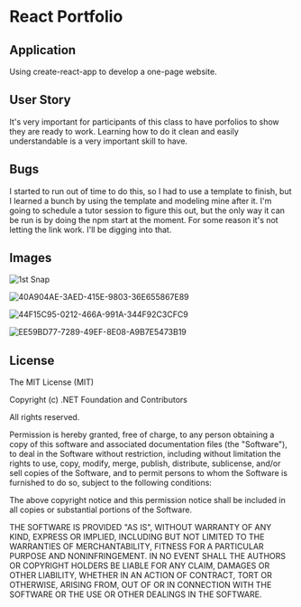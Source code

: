# React Portfolio

## Application

Using create-react-app to develop a one-page website.

## User Story

It's very important for participants of this class to have porfolios to show they are ready to work.  Learning how to do it clean and easily understandable is a very important skill to have.

## Bugs

I started to run out of time to do this, so I had to use a template to finish, but I learned a bunch by using the template and modeling mine after it.  I'm going to schedule a tutor session to figure this out, but the only way it can be run is by doing the npm start at the moment.  For some reason it's not letting the link work.  I'll be digging into that.

## Images

![1st Snap](https://user-images.githubusercontent.com/79759725/135866258-1c047798-4bfb-440e-82a8-fa7880d062c7.jpg)

![40A904AE-3AED-415E-9803-36E655867E89](https://user-images.githubusercontent.com/79759725/135866558-3888ceec-b70a-46c6-9b93-a56a670d3ba2.png)

![44F15C95-0212-466A-991A-344F92C3CFC9](https://user-images.githubusercontent.com/79759725/135866618-3d6fedf4-e016-4f0f-bc5d-d2be8e408aaf.png)

![EE59BD77-7289-49EF-8E08-A9B7E5473B19](https://user-images.githubusercontent.com/79759725/135866445-fba3a05a-a844-41d5-9c00-c47f4a56e7a4.png)

## License

The MIT License (MIT)

Copyright (c) .NET Foundation and Contributors

All rights reserved.

Permission is hereby granted, free of charge, to any person obtaining a copy of this software and associated documentation files (the "Software"), to deal in the Software without restriction, including without limitation the rights to use, copy, modify, merge, publish, distribute, sublicense, and/or sell copies of the Software, and to permit persons to whom the Software is furnished to do so, subject to the following conditions:

The above copyright notice and this permission notice shall be included in all copies or substantial portions of the Software.

THE SOFTWARE IS PROVIDED "AS IS", WITHOUT WARRANTY OF ANY KIND, EXPRESS OR IMPLIED, INCLUDING BUT NOT LIMITED TO THE WARRANTIES OF MERCHANTABILITY, FITNESS FOR A PARTICULAR PURPOSE AND NONINFRINGEMENT. IN NO EVENT SHALL THE AUTHORS OR COPYRIGHT HOLDERS BE LIABLE FOR ANY CLAIM, DAMAGES OR OTHER LIABILITY, WHETHER IN AN ACTION OF CONTRACT, TORT OR OTHERWISE, ARISING FROM, OUT OF OR IN CONNECTION WITH THE SOFTWARE OR THE USE OR OTHER DEALINGS IN THE SOFTWARE.
